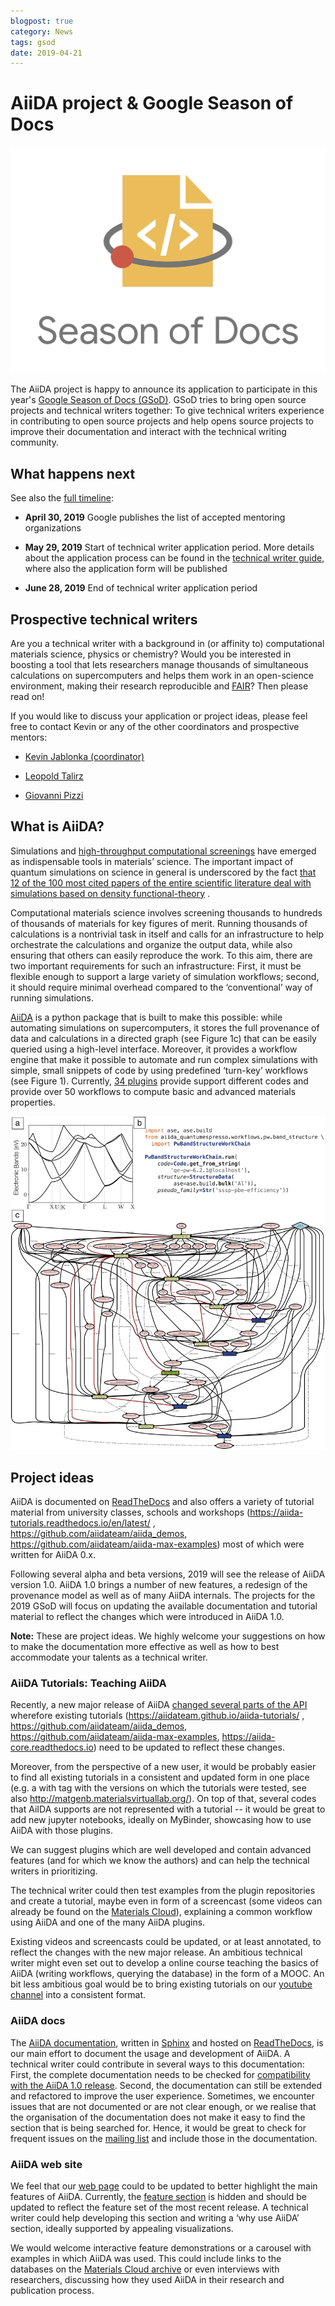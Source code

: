 ```yaml
---
blogpost: true
category: News
tags: gsod
date: 2019-04-21
---
```


# AiiDA project & Google Season of Docs

![](../pics/legacy/google_season_of_docs.png)

The AiiDA project is happy to announce its application to participate in this year's [Google Season of Docs (GSoD)](https://www.google.com/url?q=https://developers.google.com/season-of-docs/&sa=D&ust=1555858341981000). GSoD tries to bring open source projects and technical writers together: To give technical writers experience in contributing to open source projects and help opens source projects to improve their documentation and interact with the technical writing community.

## What happens next

See also the [full timeline](https://developers.google.com/season-of-docs/docs/timeline):

* **April 30, 2019** Google publishes the list of accepted mentoring organizations

* **May 29, 2019** Start of technical writer application period. More details about the application process can be found in the [technical writer guide](https://developers.google.com/season-of-docs/docs/tech-writer-guide), where also the application form will be published

* **June 28, 2019** End of technical writer application period

## Prospective technical writers

Are you a technical writer with a background in (or affinity to) computational materials science, physics or chemistry? Would you be interested in boosting a tool that lets researchers manage thousands of simultaneous calculations on supercomputers and helps them work in an open-science environment, making their research reproducible and [FAIR](https://www.force11.org/group/fairgroup/fairprinciples)? Then please read on!

If you would like to discuss your application or project ideas, please feel free to contact Kevin or any of the other coordinators and prospective mentors:

* [Kevin Jablonka (coordinator)](mailto:kevin.jablonka@epfl.ch)

* [Leopold Talirz](mailto:leopold.talirz@epfl.ch)

* [Giovanni Pizzi](mailto:giovanni.pizzi@epfl.ch)

## What is AiiDA?

Simulations and [high-throughput computational screenings](https://www.nature.com/articles/nmat3568)  have emerged as indispensable tools in materials’ science. The important impact of quantum simulations on science in general is underscored by the fact [that 12 of the 100 most cited papers of the entire scientific literature deal with simulations based on density functional-theory](https://www.nature.com/news/the-top-100-papers-1.16224) .

Computational materials science involves screening thousands to hundreds of thousands of materials for key figures of merit. Running thousands of calculations is a nontrivial task in itself and calls for an infrastructure to help orchestrate the calculations and organize the output data, while also ensuring that others can easily reproduce the work. To this aim, there are two important requirements for such an infrastructure: First, it must be flexible enough to support a large variety of simulation workflows; second, it should require minimal overhead compared to the ‘conventional’ way of running simulations.

[AiiDA](https://github.com/aiidateam/aiida_core) is a python package that is built to make this possible: while automating simulations on supercomputers, it stores the full provenance of data and calculations in a directed graph (see Figure 1c) that can be easily queried using a high-level interface. Moreover, it provides a workflow engine that make it possible to automate and run complex simulations with simple, small snippets of code by using predefined ‘turn-key’ workflows (see Figure 1). Currently, [34 plugins](https://aiidateam.github.io/aiida-registry) provide support different codes and provide over 50 workflows to compute basic and advanced materials properties.

![AiiDA workflows](../pics/legacy/aiida-workflow.png)
<!-- **Figure 1:** Complex computational workflow for the Aluminum band structure (a) started using a turnkey workflow as shown in (b). The resulting computational graph (c) that is automatically stored in the AiiDA database. Source: Pizzi, G., Togo, A., & Kozinsky, B. (2018). Provenance, workflows, and crystallographic tools in materials science: AiiDA, spglib, and seekpath. MRS Bulletin, 43(9), 696-702. doi:10.1557/mrs.2018.203 -->

## Project ideas

AiiDA is documented on [ReadTheDocs](https://aiida-core.readthedocs.io/en/stable/) and also offers a variety of tutorial material from university classes, schools and workshops (<https://aiida-tutorials.readthedocs.io/en/latest/> , <https://github.com/aiidateam/aiida_demos>, <https://github.com/aiidateam/aiida-max-examples>) most of which were written for AiiDA 0.x.

Following several alpha and beta versions, 2019 will see the release of AiiDA version 1.0. AiiDA 1.0 brings a number of new features, a redesign of the provenance model as well as of many AiiDA internals. The projects for the 2019 GSoD will focus on updating the available documentation and tutorial material to reflect the changes which were introduced in AiiDA 1.0.

**Note:** These are project ideas. We highly welcome your suggestions on how to make the documentation more effective as well as how to best accommodate your talents as a technical writer.

### AiiDA Tutorials: Teaching AiiDA

Recently, a new major release of AiiDA [changed several parts of the API](https://github.com/aiidateam/aiida_core/wiki/Backward-incompatible-changes-in-1.0.0)  wherefore existing tutorials (<https://aiidateam.github.io/aiida-tutorials/> , <https://github.com/aiidateam/aiida_demos>, <https://github.com/aiidateam/aiida-max-examples>, <https://aiida-core.readthedocs.io>) need to be updated to reflect these changes.

Moreover, from the perspective of a new user, it would be probably easier to find all existing tutorials in a consistent and updated form in one place (e.g. a with tag with the versions on which the tutorials were tested, see also http://matgenb.materialsvirtuallab.org/). On top of that, several codes that AiIDA supports are not represented with a tutorial -- it would be great to add new jupyter notebooks, ideally on MyBinder, showcasing how to use AiiDA with those plugins.

We can suggest plugins which are well developed and contain advanced features (and for which we know the authors) and can help the technical writers in prioritizing.

The technical writer could then test examples from the plugin repositories and create a tutorial, maybe even in form of a screencast (some videos can already be found on the [Materials Cloud](https://www.materialscloud.org/learn/sections)), explaining a common workflow using AiiDA and one of the many AiiDA plugins.

Existing videos and screencasts could be updated, or at least annotated, to reflect the changes with the new major release. An ambitious technical writer might even set out to develop a online course teaching the basics of AiiDA (writing workflows, querying the database) in the form of a MOOC. An bit less ambitious goal would be to bring existing tutorials on our [youtube channel](https://www.youtube.com/channel/UC-NZvRRQ5VzT2wKE5DM1N3A) into a consistent format.

### AiiDA docs

The  [AiiDA documentation](https://aiida-core.readthedocs.io/en/stable/), written in [Sphinx](http://www.sphinx-doc.org/en/stable/) and hosted on [ReadTheDocs](https://readthedocs.org/), is our main effort to document the usage and development of AiiDA. A technical writer could contribute in several ways to this documentation: First, the complete documentation needs to be checked for [compatibility with the AiiDA 1.0 release](https://github.com/aiidateam/aiida_core/wiki/Backward-incompatible-changes-in-1.0.0). Second, the documentation can still be extended and refactored to improve the user experience. Sometimes, we encounter issues that are not documented or are not clear enough, or we realise that the organisation of the documentation does not make it easy to find the section that is being searched for. Hence, it would be great to check for frequent issues on the [mailing list](https://groups.google.com/forum/#!forum/aiidausers) and include those in the documentation.

### AiiDA web site

We feel that our [web page](http://www.aiida.net/) could to be updated to better highlight the main features of AiiDA. Currently, the [feature section](/sections/about.md) is hidden and should be updated to reflect the feature set of the most recent release. A technical writer could help developing this section and writing a ‘why use AiiDA’ section, ideally supported by appealing visualizations.

We would welcome interactive feature demonstrations or a carousel with examples in which AiiDA was used. This could include links to the databases on the [Materials Cloud archive](https://archive.materialscloud.org/) or even interviews with researchers, discussing how they used AiiDA in their research and publication process.
